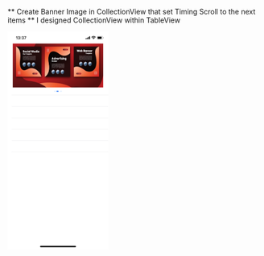 ** Create Banner Image in CollectionView that set Timing Scroll to the next items
** I designed CollectionView within TableView

<img width="200px" src="./BannerCollectionTableView/IMG_2152.PNG" alt="image_name png" />
